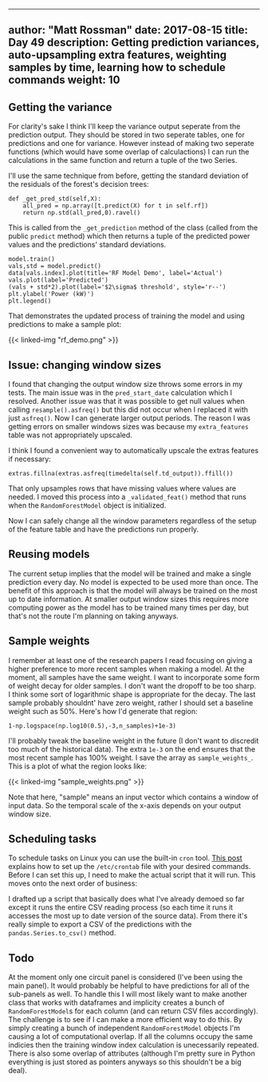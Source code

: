 
---
author: "Matt Rossman"
date: 2017-08-15
title: Day 49
description: Getting prediction variances, auto-upsampling extra features, weighting samples by time, learning how to schedule commands
weight: 10
---

## Getting the variance
For clarity's sake I think I'll keep the variance output seperate from the prediction output. They should be stored in two seperate tables, one for predictions and one for variance. However instead of making two seperate functions (which would have some overlap of calculactions) I can run the calculations in the same function and return a tuple of the two Series.

I'll use the same technique from before, getting the standard deviation of the residuals of the forest's decision trees:

    def _get_pred_std(self,X):
		all_pred = np.array([t.predict(X) for t in self.rf])
		return np.std(all_pred,0).ravel()

This is called from the `_get_prediction` method of the class (called from the public `predict` method) which then returns a tuple of the predicted power values and the predictions' standard deviations.

	model.train()
	vals,std = model.predict()
	data[vals.index].plot(title='RF Model Demo', label='Actual')
	vals.plot(label='Predicted')
	(vals + std*2).plot(label='$2\sigma$ threshold', style='r--')
	plt.ylabel('Power (kW)')
	plt.legend()

That demonstrates the updated process of training the model and using predictions to make a sample plot:

{{< linked-img "rf_demo.png" >}}

## Issue: changing window sizes
I found that changing the output window size throws some errors in my tests. The main issue was in the `pred_start_date` calculation which I resolved. Another issue was that it was possible to get null values when calling `resample().asfreq()` but this did not occur when I replaced it with just `asfreq()`. Now I can generate larger output periods. The reason I was getting errors on smaller windows sizes was because my `extra_features` table was not appropriately upscaled.

I think I found a convenient way to automatically upscale the extras features if necessary:

	extras.fillna(extras.asfreq(timedelta(self.td_output)).ffill())

That only upsamples rows that have missing values where values are needed. I moved this process into a `_validated_feat()` method that runs when the `RandomForestModel` object is initialized.

Now I can safely change all the window parameters regardless of the setup of the feature table and have the predictions run properly.

## Reusing models
The current setup implies that the model will be trained and make a single prediction every day. No model is expected to be used more than once. The benefit of this approach is that the model will always be trained on the most up to date information. At smaller output window sizes this requires more computing power as the model has to be trained many times per day, but that's not the route I'm planning on taking anyways.

## Sample weights
I remember at least one of the research papers I read focusing on giving a higher preference to more recent samples when making a model. At the moment, all samples have the same weight. I want to incorporate some form of weight decay for older samples. I don't want the dropoff to be too sharp. I think some sort of logarithmic shape is appropriate for the decay. The last sample probably shouldnt' have zero weight, rather I should set a baseline weight such as 50%. Here's how I'd generate that region:

	1-np.logspace(np.log10(0.5),-3,n_samples)+1e-3)

I'll probably tweak the baseline weight in the future (I don't want to discredit too much of the historical data). The extra `1e-3` on the end ensures that the most recent sample has 100% weight. I save the array as `sample_weights_`. This is a plot of what the region looks like:

{{< linked-img "sample_weights.png" >}}

Note that here, "sample" means an input vector which contains a window of input data. So the temporal scale of the x-axis depends on your output window size.

## Scheduling tasks
To schedule tasks on Linux you can use the built-in `cron` tool. [This post](https://stackoverflow.com/a/30835954/8371763) explains how to set up the `/etc/crontab` file with your desired commands. Before I can set this up, I need to make the actual script that it will run. This moves onto the next order of business:

I drafted up a script that basically does what I've already demoed so far except it runs the entire CSV reading process (so each time it runs it accesses the most up to date version of the source data). From there it's really simple to export a CSV of the predictions with the `pandas.Series.to_csv()` method.

## Todo
At the moment only one circuit panel is considered (I've been using the main panel). It would probably be helpful to have predictions for all of the sub-panels as well. To handle this I will most likely want to make another class that works with dataframes and implicity creates a bunch of `RandomForestModel`s for each column (and can return CSV files accordingly). The challenge is to see if I can make a more efficient way to do this. By simply creating a bunch of independent `RandomForestModel` objects I'm causing a lot of computational overlap. If all the columns occupy the same indicies then the training window index calculation is unecessarily repeated. There is also some overlap of attributes (although I'm pretty sure in Python everything is just stored as pointers anyways so this shouldn't be a big deal).
